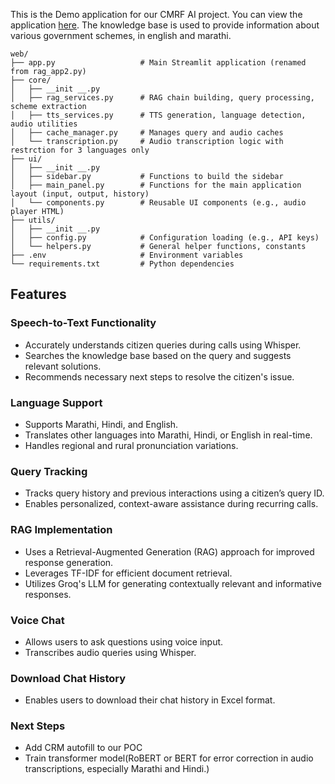 This is the Demo application for our CMRF AI project. You can view the application [here](https://raghu-cmrf.streamlit.app/).
The knowledge base is used to provide information about various government schemes, in english and marathi.

```
web/
├── app.py                   # Main Streamlit application (renamed from rag_app2.py)
├── core/
│   ├── __init __.py
│   ├── rag_services.py      # RAG chain building, query processing, scheme extraction
│   ├── tts_services.py      # TTS generation, language detection, audio utilities
│   ├── cache_manager.py     # Manages query and audio caches
│   └── transcription.py     # Audio transcription logic with restrction for 3 languages only
├── ui/
│   ├── __init __.py
│   ├── sidebar.py           # Functions to build the sidebar
│   ├── main_panel.py        # Functions for the main application layout (input, output, history)
│   └── components.py        # Reusable UI components (e.g., audio player HTML)
├── utils/
│   ├── __init __.py
│   ├── config.py            # Configuration loading (e.g., API keys)
│   └── helpers.py           # General helper functions, constants
├── .env                     # Environment variables
└── requirements.txt         # Python dependencies
```

## Features

### Speech-to-Text Functionality
*   Accurately understands citizen queries during calls using Whisper.
*   Searches the knowledge base based on the query and suggests relevant solutions.
*   Recommends necessary next steps to resolve the citizen's issue.

### Language Support
*   Supports Marathi, Hindi, and English.
*   Translates other languages into Marathi, Hindi, or English in real-time.
*   Handles regional and rural pronunciation variations.

### Query Tracking
*   Tracks query history and previous interactions using a citizen’s query ID.
*   Enables personalized, context-aware assistance during recurring calls.

### RAG Implementation
*   Uses a Retrieval-Augmented Generation (RAG) approach for improved response generation.
*   Leverages TF-IDF for efficient document retrieval.
*   Utilizes Groq's LLM for generating contextually relevant and informative responses.

### Voice Chat
*   Allows users to ask questions using voice input.
*   Transcribes audio queries using Whisper.

### Download Chat History
*   Enables users to download their chat history in Excel format.

### Next Steps

*   Add CRM autofill to our POC
*   Train transformer model(RoBERT or BERT for error correction in audio transcriptions, especially Marathi and Hindi.)
